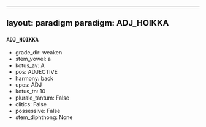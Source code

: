 
---
layout: paradigm
paradigm: ADJ_HOIKKA
---
### ` ADJ_HOIKKA `


* grade_dir: weaken
* stem_vowel: a
* kotus_av: A
* pos: ADJECTIVE
* harmony: back
* upos: ADJ
* kotus_tn: 10
* plurale_tantum: False
* clitics: False
* possessive: False
* stem_diphthong: None
